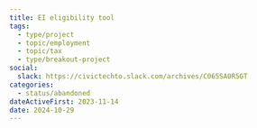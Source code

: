 ```yaml
---
title: EI eligibility tool
tags:
  - type/project
  - topic/employment
  - topic/tax
  - type/breakout-project
social:
  slack: https://civictechto.slack.com/archives/C065SA0R5GT
categories:
  - status/abandoned
dateActiveFirst: 2023-11-14
date: 2024-10-29
---
```

